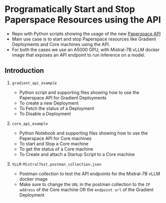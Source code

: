 # Programatically Start and Stop Paperspace Resources using the API

- Repo with Python scripts showing the usage of the new [Paperspace API](https://docs.digitalocean.com/reference/paperspace/pspace/api-reference/)
- Main use case is to start and stop Paperspace resources like Gradient Deployments and Core machines using the API.
- For both the cases we use an A5000 GPU, with Mistral-7B vLLM docker image that exposes an API endpoint to run inference on a model.

## Introduction
1. `gradient_api_example` 
    - Python script and supporting files showing how to use the Paperspace API for Gradient Deployments 
    - To create a new Deployment
    - To Fetch the status of a Deployment
    - To Disable a Deployment

2. `core_api_example` 
    - Python Notebook and supporting files showing how to use the Paperspace API for Core machines
    - To start and Stop a Core machine
    - To get the status of a Core machine
    - To Create and attach a Startup Script to a Core machine

3. `VLLM-MistralTest.postman_collection.json`
    - Postman collection to test the API endpoints for the Mistral-7B vLLM docker image
    - Make sure to change the `URL` in the postman collection to the `IP address` of the Core machine OR the `endpoint url` of the Gradient Deployment
